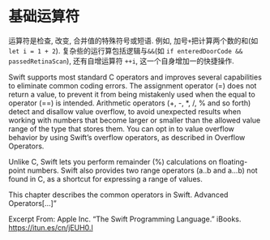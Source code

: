 # 基础运算符

运算符是检查, 改变, 合并值的特殊符号或短语. 例如, 加号`+`把计算两个数的和(如 `let i = 1 + 2`). 复杂些的运行算包括逻辑与`&&`(如 `if enteredDoorCode && passedRetinaScan`), 还有自增运算符 `++i`, 这一个自身增加一的快捷操作.

Swift supports most standard C operators and improves several capabilities to eliminate common coding errors. The assignment operator (=) does not return a value, to prevent it from being mistakenly used when the equal to operator (==) is intended. Arithmetic operators (+, -, *, /, % and so forth) detect and disallow value overflow, to avoid unexpected results when working with numbers that become larger or smaller than the allowed value range of the type that stores them. You can opt in to value overflow behavior by using Swift’s overflow operators, as described in Overflow Operators.

Unlike C, Swift lets you perform remainder (%) calculations on floating-point numbers. Swift also provides two range operators (a..b and a...b) not found in C, as a shortcut for expressing a range of values.

This chapter describes the common operators in Swift. Advanced Operators[…]”

Excerpt From: Apple Inc. “The Swift Programming Language.” iBooks. https://itun.es/cn/jEUH0.l
